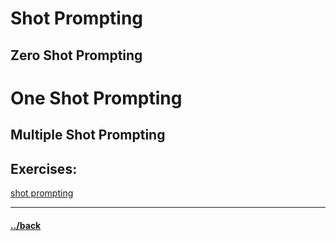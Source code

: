 # Shot Prompting


## Zero Shot Prompting


# One Shot Prompting

## Multiple Shot Prompting


## Exercises:
[shot prompting](./02.02.1/instructions.md)

---

#### [../back](./README.md)
